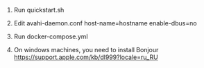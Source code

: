 
1. Run quickstart.sh

2. Edit avahi-daemon.conf
    host-name=hostname
    enable-dbus=no

3. Run docker-compose.yml

4. On windows machines, you need to install Bonjour
   https://support.apple.com/kb/dl999?locale=ru_RU
